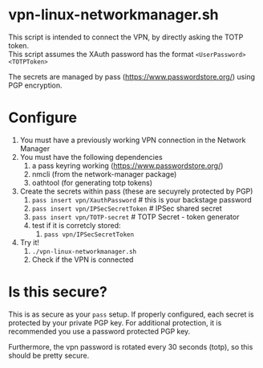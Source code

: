 # vpn-linux-networkmanager.sh

This script is intended to connect the VPN, by directly asking the TOTP token.  
This script assumes the XAuth password has the format `<UserPassword><TOTPToken>`

The secrets are managed by pass (https://www.passwordstore.org/) using PGP encryption.

# Configure

1. You must have a previously working VPN connection in the Network Manager
2. You must have the following dependencies
   1. a pass keyring working (https://www.passwordstore.org/)
   2. nmcli (from the network-manager package)
   3. oathtool (for generating totp tokens)
3. Create the secrets within pass (these are secuyrely protected by PGP)
   1. `pass insert vpn/XauthPassword` # this is your backstage password
   2. `pass insert vpn/IPSecSecretToken` # IPSec shared secret
   3. `pass insert vpn/TOTP-secret` # TOTP Secret - token generator
   4. test if it is corretcly stored:
      1. `pass vpn/IPSecSecretToken`
4. Try it!
   1. `./vpn-linux-networkmanager.sh`
   2. Check if the VPN is connected


# Is this secure?

This is as secure as your `pass` setup.
If properly configured, each secret is protected by your private PGP key.
For additional protection, it is recommended you use a password protected PGP key.

Furthermore, the vpn password is rotated every 30 seconds (totp), so this should be pretty secure.